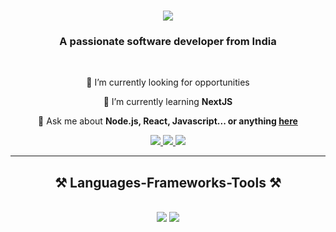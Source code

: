 <h1 align="center">
    <img src="https://readme-typing-svg.herokuapp.com/?font=Libre+Baskerville&color=25BDA2&size=35&center=true&vCenter=true&width=500&height=70&duration=4000&lines=Hi+There!+👋;+I'm+Rahul+Rawat!;" />
</h1>

<h3 align="center">A passionate software developer from India</h3>

<br/>

<div align="center">
 
 🔭 I’m currently looking for opportunities
 
 🌱 I’m currently learning **NextJS**

💬 Ask me about **Node.js, React, Javascript... or anything [here](https://github.com/rahulrawat17/rahulrawat17/issues)**

 </div>
 
<div align="center"> 
  <a href="mailto:rahul24920@gmail.com">
    <img src="https://img.shields.io/badge/Gmail-333333?style=for-the-badge&logo=gmail&logoColor=red" />
  </a>
  <a href="https://linkedin.com/in/rahulrawat17" target="_blank">
    <img src="https://img.shields.io/badge/LinkedIn-0077B5?style=for-the-badge&logo=linkedin&logoColor=white" target="_blank" />
  </a>
  <a href="https://rahulrawat.vercel.app/" target="_blank">
     <img src="https://img.shields.io/badge/Portfolio-FF5722?style=for-the-badge&logo=todoist&logoColor=white" target="_blank" /> <!-- sqlite, safari, google-chrome are other good icon options -->
  </a>
</div>

 <hr/>
 
<h2 align="center">⚒️ Languages-Frameworks-Tools ⚒️</h2>
<br/>
<div align="center">
    <img src="https://skillicons.dev/icons?i=react,bootstrap,mui,html,css,vscode,github,figma,tailwind,git" />
    <img src="https://skillicons.dev/icons?i=nodejs,python,javascript,typescript,express,firebase,mongodb,c,java,nextjs,mysql,flask" /><br>
</div>

<br/>
